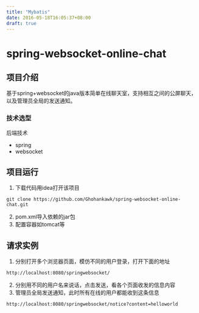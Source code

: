 ```yaml
---
title: "Mybatis"
date: 2016-05-18T16:05:37+08:00
draft: true
---
```


# spring-websocket-online-chat

## 项目介绍

基于spring+websocket的java版本简单在线聊天室，支持相互之间的公屏聊天，以及管理员全局的发送通知。

### 技术选型

 后端技术

- spring
- websocket

## 项目运行

1. 下载代码用idea打开该项目

```
git clone https://github.com/Ghohankawk/spring-websocket-online-chat.git

```

2. pom.xml导入依赖的jar包
3. 配置容器如tomcat等

## 请求实例

1. 分别打开多个浏览器页面，模仿不同的用户登录，打开下面的地址

```
http://localhost:8080/springwebsocket/
```

2. 分别用不同的用户名来说话，点击发送，看各个页面收发的信息内容
3. 管理员全局发送通知，此时所有在线的用户都能收到这条信息

```
http://localhost:8080/springwebsocket/notice?content=helloworld
```

